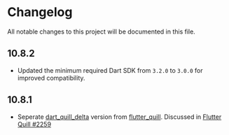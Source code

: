 # Changelog

All notable changes to this project will be documented in this file.

## 10.8.2

* Updated the minimum required Dart SDK from `3.2.0` to `3.0.0` for improved compatibility.

## 10.8.1

* Seperate [dart_quill_delta](https://pub.dev/packages/dart_quill_delta) version from [flutter_quill](https://pub.dev/packages/flutter_quill). Discussed in [Flutter Quill #2259](https://github.com/singerdmx/flutter-quill/issues/2259)